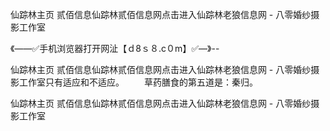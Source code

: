 仙踪林主页 贰佰信息仙踪林贰佰信息网点击进入仙踪林老狼信息网 - 八零婚纱摄影工作室

《——✅手机浏览器打开网沚【ｄ8ｓ８.c０m】✅—》--

仙踪林主页 贰佰信息仙踪林贰佰信息网点击进入仙踪林老狼信息网 - 八零婚纱摄影工作室只有适应和不适应。
　　草药膳食的第五道是：秦归。





仙踪林主页 贰佰信息仙踪林贰佰信息网点击进入仙踪林老狼信息网 - 八零婚纱摄影工作室
